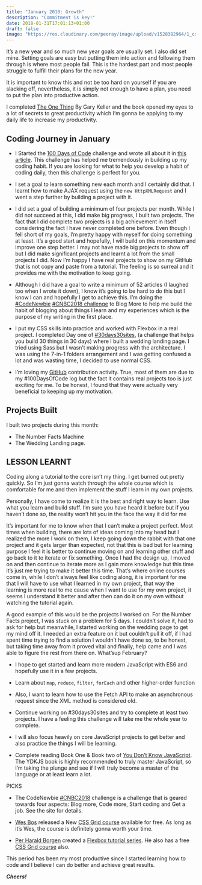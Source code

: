 ```yaml
---
title: "January 2018: Growth"
description: "Commitment is key!"
date: 2018-01-31T17:01:13+01:00
draft: false
image: "https://res.cloudinary.com/peoray/image/upload/v1528382964/1_csqpgoE3UUyh-aUsqycOfw_w9m5cg.jpg"
---
```


It’s a new year and so much new year goals are usually set. I also did set mine. Setting goals are easy but putting them into action and following them through is where most people fail. This is the hardest part and most people struggle to fulfill their plans for the new year.

It is important to know this and not be too hard on yourself if you are slacking off, nevertheless, it is simply not enough to have a plan, you need to put the plan into productive action.

I completed [The One Thing](https://www.goodreads.com/book/show/16256798-the-one-thing) By Gary Keller and the book opened my eyes to a lot of secrets to great productivity which I’m gonna be applying to my daily life to increase my productivity.

## Coding Journey in January

- I Started the [100 Days of Code](http://www.100daysofcode.com/) challenge and wrote all about it in [this article](https://codeburst.io/100daysofcode-lets-do-this-ac6649045bdc). This challenge has helped me tremendously in building up my coding habit. If you are looking for what to help you develop a habit of coding daily, then this challenge is perfect for you.
  
- I set a goal to learn something new each month and I certainly did that. I learnt how to make AJAX request using the `new HttpXMLRequest` and I went a step further by building a project with it.
  
- I did set a goal of building a minimum of four projects per month. While I did not succeed at this, I did make big progress, I built two projects. The fact that I did complete two projects is a big achievement in itself considering the fact I have never completed one before. Even though I fell short of my goals, I’m pretty happy with myself for doing something at least. It’s a good start and hopefully, I will build on this momentum and improve one step better. I may not have made big projects to show off but I did make significant projects and learnt a lot from the small projects I did. Now I’m happy I have real projects to show on my GitHub that is not copy and paste from a tutorial. The feeling is so surreal and it provides me with the motivation to keep going.

- Although I did have a goal to write a minimum of 52 articles (I laughed too when I wrote it down), I know it’s going to be hard to do this but I know I can and hopefully I get to achieve this. I’m doing the [#CodeNewbie](https://twitter.com/CodeNewbies) [#CNBC2018 challenge](http://2018.codenewbie.org/) to Blog More to help me build the habit of blogging about things I learn and my experiences which is the purpose of my writing in the first place.

- I put my CSS skills into practice and worked with Flexbox in a real project. I completed Day one of [#30days30sites](http://www.subscribepage.com/30days30sites), (a challenge that helps you build 30 things in 30 days) where I built a wedding landing page. I tried using Sass but I wasn’t making progress with the architecture. I was using the 7-in-1 folders arrangement and I was getting confused a lot and was wasting time, I decided to use normal CSS.
  
- I’m loving my [GitHub](https://github.com/peoray) contribution activity. True, most of them are due to my #100DaysOfCode log but the fact it contains real projects too is just exciting for me. To be honest, I found that they were actually very beneficial to keeping up my motivation.

## Projects Built

I built two projects during this month:

- The Number Facts Machine
- The Wedding Landing page.

## LESSON LEARNT

Coding along a tutorial to the core isn’t my thing. I get burned out pretty quickly. So I’m just gonna watch through the whole course which is comfortable for me and then implement the stuff I learn in my own projects.

Personally, I have come to realize it is the best and right way to learn. Use what you learn and build stuff. I’m sure you have heard it before but if you haven’t done so, the reality won’t hit you in the face the way it did for me

It’s important for me to know when that I can’t make a project perfect. Most times when building, there are lots of ideas coming into my head but I realized the more I work on them, I keep going down the rabbit with that one project and it gets larger than expected, not that this is bad but for learning purpose I feel it is better to continue moving on and learning other stuff and go back to it to iterate or fix something. Once I had the design up, I moved on and then continue to iterate more as I gain more knowledge but this time it’s just me trying to make it better this time. That’s where online courses come in, while I don’t always feel like coding along, it is important for me that I will have to use what I learned in my own project, that way the learning is more real to me cause when I want to use for my own project, it seems I understand it better and after then can do it on my own without watching the tutorial again.

A good example of this would be the projects I worked on. For the Number Facts project, I was stuck on a problem for 5 days. I couldn’t solve it, had to ask for help but meanwhile, I started working on the wedding page to get my mind off it. I needed an extra feature on it but couldn’t pull it off, if I had spent time trying to find a solution I wouldn’t have done so, to be honest, but taking time away from it proved vital and finally, help came and I was able to figure the rest from there on.
What’sup February?

- I hope to get started and learn more modern JavaScript with ES6 and hopefully use it in a few projects.

- Learn about `map`, `reduce`, `filter`, `forEach` and other higher-order function
    
- Also, I want to learn how to use the Fetch API to make an asynchronous request since the XML method is considered old.
   
- Continue working on #30days30sites and try to complete at least two projects. I have a feeling this challenge will take me the whole year to complete.

- I will also focus heavily on core JavaScript projects to get better and also practice the things I will be learning.
  
- Complete reading Book One & Book two of [You Don’t Know JavaScript](https://github.com/getify/You-Dont-Know-JS). The YDKJS book is highly recommended to truly master JavaScript, so I’m taking the plunge and see if I will truly become a master of the language or at least learn a lot.

PICKS

- The CodeNewbie [#CNBC2018](http://2018.codenewbie.org/) challenge is a challenge that is geared towards four aspects: Blog more, Code more, Start coding and Get a job. See the site for details.
    
- [Wes Bos](https://twitter.com/wesbos?ref_src=twsrc%5Egoogle%7Ctwcamp%5Eserp%7Ctwgr%5Eauthor) released a New [CSS Grid course](https://cssgrid.io/) available for free. As long as it’s Wes, the course is definitely gonna worth your time.
    
- [Per Harald Borgen](https://twitter.com/perborgen) created a [Flexbox tutorial series](https://medium.freecodecamp.org/i-just-launched-a-free-full-length-flexbox-course-where-you-can-build-projects-interactively-1860e3d3c4af). He also has a free [CSS Grid course](https://medium.freecodecamp.org/heres-my-free-css-grid-course-merry-christmas-3826dd24f098) also.

This period has been my most productive since I started learning how to code and I believe I can do better and achieve great results.

_**Cheers!**_